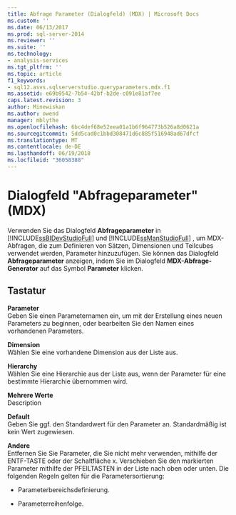 ```yaml
---
title: Abfrage Parameter (Dialogfeld) (MDX) | Microsoft Docs
ms.custom: ''
ms.date: 06/13/2017
ms.prod: sql-server-2014
ms.reviewer: ''
ms.suite: ''
ms.technology:
- analysis-services
ms.tgt_pltfrm: ''
ms.topic: article
f1_keywords:
- sql12.asvs.sqlserverstudio.queryparameters.mdx.f1
ms.assetid: e69b9542-7b54-42bf-b2de-c091e81af7ee
caps.latest.revision: 3
author: Minewiskan
ms.author: owend
manager: mblythe
ms.openlocfilehash: 6bc4def68e52eea01a1b6f964773b526a8d0621a
ms.sourcegitcommit: 5dd5cad0c1bbd308471d6c885f516948ad67dfcf
ms.translationtype: MT
ms.contentlocale: de-DE
ms.lasthandoff: 06/19/2018
ms.locfileid: "36058388"
---
```

# <a name="query-parameters-dialog-box-mdx"></a>Dialogfeld "Abfrageparameter" (MDX)
  Verwenden Sie das Dialogfeld **Abfrageparameter** in [!INCLUDE[ssBIDevStudioFull](../includes/ssbidevstudiofull-md.md)] und [!INCLUDE[ssManStudioFull](../includes/ssmanstudiofull-md.md)] , um MDX-Abfragen, die zum Definieren von Sätzen, Dimensionen und Teilcubes verwendet werden, Parameter hinzuzufügen. Sie können das Dialogfeld **Abfrageparameter** anzeigen, indem Sie im Dialogfeld **MDX-Abfrage-Generator** auf das Symbol **Parameter** klicken.  
  
## <a name="options"></a>Tastatur  
 **Parameter**  
 Geben Sie einen Parameternamen ein, um mit der Erstellung eines neuen Parameters zu beginnen, oder bearbeiten Sie den Namen eines vorhandenen Parameters.  
  
 **Dimension**  
 Wählen Sie eine vorhandene Dimension aus der Liste aus.  
  
 **Hierarchy**  
 Wählen Sie eine Hierarchie aus der Liste aus, wenn der Parameter für eine bestimmte Hierarchie übernommen wird.  
  
 **Mehrere Werte**  
 Description  
  
 **Default**  
 Geben Sie ggf. den Standardwert für den Parameter an. Standardmäßig ist kein Wert zugewiesen.  
  
 **Andere**  
 Entfernen Sie Sie Parameter, die Sie nicht mehr verwenden, mithilfe der ENTF-TASTE oder der Schaltfläche x. Verschieben Sie den markierten Parameter mithilfe der PFEILTASTEN in der Liste nach oben oder unten. Die folgenden Regeln gelten für die Parametersortierung:  
  
-   Parameterbereichsdefinierung.  
  
-   Parameterreihenfolge.  
  
  